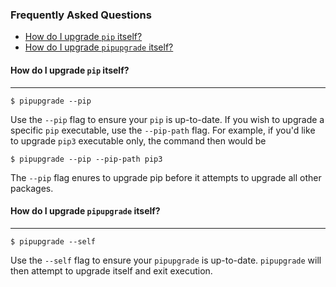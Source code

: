 ### Frequently Asked Questions

* [How do I upgrade `pip` itself?](#how-do-i-upgrade-pip-itself)
* [How do I upgrade `pipupgrade` itself?](#how-do-i-upgrade-pipupgrade-itself)

#### How do I upgrade `pip` itself?
---

```
$ pipupgrade --pip
```

Use the `--pip` flag to ensure your `pip` is up-to-date. If you wish to
upgrade a specific `pip` executable, use the `--pip-path` flag. For example, if
you'd like to upgrade `pip3` executable only, the command then would be

```
$ pipupgrade --pip --pip-path pip3
```

The `--pip` flag enures to upgrade pip before it attempts to upgrade all other 
packages.

#### How do I upgrade `pipupgrade` itself?
---

```
$ pipupgrade --self
```

Use the `--self` flag to ensure your `pipupgrade` is up-to-date. `pipupgrade`
 will then attempt to upgrade itself and exit execution.